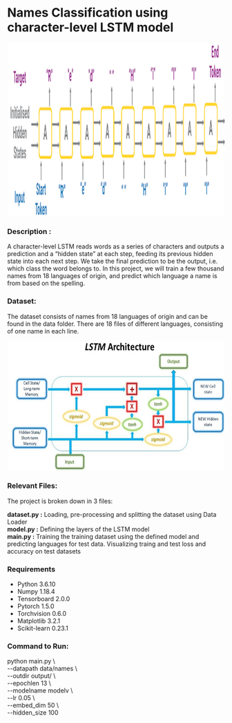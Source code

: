 # Names Classification using character-level LSTM model

<img src="https://github.com/Arushi04/character-level-RNN/blob/master/images/cover.png" width="800" height="400">

### Description : 
A character-level LSTM reads words as a series of characters and outputs a prediction and a “hidden state” at each step, feeding its previous hidden state into each next step. We take the final prediction to be the output, i.e. which class the word belongs to. In this project, we will train a few thousand names from 18 languages of origin, and predict which language a name is from based on the spelling.

### Dataset:
The dataset consists of names from 18 languages of origin and can be found in the data folder. There are 18 files of different languages, consisting of one name in each line.

<img src="https://github.com/Arushi04/character-level-RNN/blob/master/images/lstm.jpg" width="700" height="300">

### Relevant Files:

The project is broken down in 3 files:

**dataset.py :** Loading, pre-processing and splitting the dataset using Data Loader       
**model.py :** Defining the layers of the LSTM model        
**main.py :** Training the training dataset using the defined model and predicting languages for test data. Visualizing traing and test loss and accuracy on test datasets

### Requirements
* Python 3.6.10  
* Numpy 1.18.4  
* Tensorboard 2.0.0   
* Pytorch 1.5.0  
* Torchvision 0.6.0 
* Matplotlib 3.2.1
* Scikit-learn 0.23.1   

### Command to Run:

python main.py \      
--datapath data/names \    
--outdir output/ \    
--epochlen 13 \    
--modelname modelv \     
--lr 0.05 \     
--embed_dim 50 \     
--hidden_size 100    










